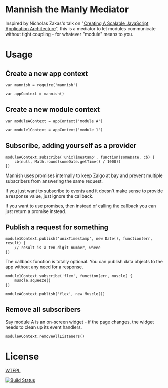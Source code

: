 # Mannish the Manly Mediator

Inspired by Nicholas Zakas's talk on "[Creating A Scalable JavaScript Application Architecture](http://youtu.be/b5pFv9NB9fs)", this is a mediator to let modules communicate without tight coupling - for whatever "module" means to you.

# Usage

## Create a new app context

	var mannish = require('mannish')

	var appContext = mannish()

## Create a new module context

	var moduleAContext = appContext('module A')

	var module1Context = appContext('module 1')

## Subscribe, adding yourself as a provider

	moduleAContext.subscribe('unixTimestamp', function(someDate, cb) {
		cb(null, Math.round(someDate.getTime() / 1000))
	})

Mannish uses promises internally to keep Zalgo at bay and prevent multiple subscribers from answering the same request.

If you just want to subscribe to events and it doesn't make sense to provide a response value, just ignore the callback.

If you want to use promises, then instead of calling the callback you can just return a promise instead.

## Publish a request for something

	module1Context.publish('unixTimestamp', new Date(), function(err, result) {
		// result is a ten-digit number, wheee
	})

The callback function is totally optional.  You can publish data objects to the app without any need for a response.

	module1Context.subscribe('flex', function(err, muscle) {
		muscle.squeeze()
	})

	moduleAContext.publish('flex', new Muscle())

## Remove all subscribers

Say module A is an on-screen widget - if the page changes, the widget needs to clean up its event handlers.

	moduleAContext.removeAllListeners()

# License

[WTFPL](http://wtfpl2.com/)

[![Build Status](https://travis-ci.org/TehShrike/mannish.svg?branch=master)](https://travis-ci.org/TehShrike/mannish)
